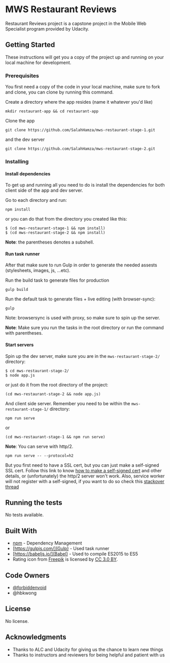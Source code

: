 # MWS Restaurant Reviews

Restaurant Reviews project is a capstone project in the Mobile Web Specialist program provided by Udacity.

## Getting Started

These instructions will get you a copy of the project up and running on your local machine for development.

### Prerequisites

You first need a copy of the code in your local machine, make sure to fork and clone, you can clone by running this command.

Create a directory where the app resides (name it whatever you'd like)
```
mkdir restaurant-app && cd restaurant-app
```

Clone the app
```
git clone https://github.com/SalahHamza/mws-restaurant-stage-1.git
```

and the dev server
```
git clone https://github.com/SalahHamza/mws-restaurant-stage-2.git
```

### Installing

#### Install dependencies

To get up and running all you need to do is install the dependencies for both client side of the app and dev server.

Go to each directory and run:
```
npm install
```

or you can do that from the directory you created like this:
```
$ (cd mws-restaurant-stage-1 && npm install)
$ (cd mws-restaurant-stage-2 && npm install)
```
**Note**: the parentheses denotes a subshell.

#### Run task runner

After that make sure to run Gulp in order to generate the needed assests (stylesheets, images, js, ...etc).

Run the build task to generate files for production

```
gulp build
```

Run the default task to generate files + live editing (with browser-sync):

```
gulp
```

Note: browsersync is used with proxy, so make sure to spin up the server.

**Note**: Make sure you run the tasks in the root directory or run the command with parentheses.

#### Start servers

Spin up the dev server, make sure you are in the `mws-restaurant-stage-2/` directory:

```
$ cd mws-restaurant-stage-2/
$ node app.js
```
or just do it from the root directory of the project:
```
(cd mws-restaurant-stage-2 && node app.js)
```

And client side server. Remember you need to be within the `mws-restaurant-stage-1/` directory:
```
npm run serve
```
or
```
(cd mws-restaurant-stage-1 && npm run serve)
```

**Note**:
You can serve with http/2.
```
npm run serve -- --protocol=h2
```
But you first need to have a SSL cert, but you can just make a self-signed SSL cert. Follow this link to know [how to make a self-signed cert](https://webapplog.com/http2-node/) and other details, or (unfortunately) the http/2 server won't work.
Also, service worker will not register with a self-signed, if you want to do so check this [stackover thread](https://stackoverflow.com/questions/38728176/can-you-use-a-service-worker-with-a-self-signed-certificate)

## Running the tests

No tests available.

## Built With

* [npm](https://npmjs.com) - Dependency Management
* [https://gulpjs.com/](Gulp) - Used task runner
* [https://babeljs.io/](Babel) - Used to compile ES2015 to ES5
* Rating icon from [Freepik](http://www.freepik.com) is licensed by [CC 3.0 BY](http://creativecommons.org/licenses/by/3.0/).

## Code Owners

* [@forbiddenvoid](https://github.com/udacity/mws-restaurant-stage-1/commits?author=forbiddenvoid)
* @hbkwong

## License

No license.

## Acknowledgments

* Thanks to ALC and Udacity for giving us the chance to learn new things
* Thanks to instructors and reviewers for being helpful and patient with us